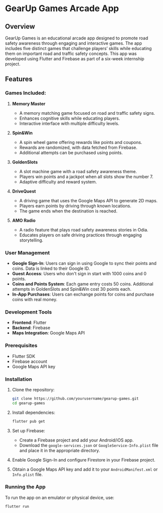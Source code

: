 # GearUp Games Arcade App

## Overview
GearUp Games is an educational arcade app designed to promote road safety awareness through engaging and interactive games. The app includes five distinct games that challenge players’ skills while educating them on important road and traffic safety concepts. This app was developed using Flutter and Firebase as part of a six-week internship project.

## Features
### Games Included:
1. **Memory Master**
   - A memory matching game focused on road and traffic safety signs.
   - Enhances cognitive skills while educating players.
   - Interactive interface with multiple difficulty levels.

2. **Spin&Win**
   - A spin wheel game offering rewards like points and coupons.
   - Rewards are randomized, with data fetched from Firebase.
   - Additional attempts can be purchased using points.

3. **GoldenSlots**
   - A slot machine game with a road safety awareness theme.
   - Players win points and a jackpot when all slots show the number 7.
   - Adaptive difficulty and reward system.

4. **DriveQuest**
   - A driving game that uses the Google Maps API to generate 2D maps.
   - Players earn points by driving through known locations.
   - The game ends when the destination is reached.

5. **AMO Radio**
   - A radio feature that plays road safety awareness stories in Odia.
   - Educates players on safe driving practices through engaging storytelling.

### User Management
- **Google Sign-In**: Users can sign in using Google to sync their points and coins. Data is linked to their Google ID.
- **Guest Access**: Users who don't sign in start with 1000 coins and 0 points.
- **Coins and Points System**: Each game entry costs 50 coins. Additional attempts in GoldenSlots and Spin&Win cost 30 points each.
- **In-App Purchases**: Users can exchange points for coins and purchase coins with real money.

### Development Tools
- **Frontend**: Flutter
- **Backend**: Firebase
- **Maps Integration**: Google Maps API


### Prerequisites
- Flutter SDK
- Firebase account
- Google Maps API key

### Installation

1. Clone the repository:
    ```bash
    git clone https://github.com/yourusername/gearup-games.git
    cd gearup-games
    ```

2. Install dependencies:
    ```bash
    flutter pub get
    ```

3. Set up Firebase:
    - Create a Firebase project and add your Android/iOS app.
    - Download the `google-services.json` or `GoogleService-Info.plist` file and place it in the appropriate directory.

4. Enable Google Sign-In and configure Firestore in your Firebase project.

5. Obtain a Google Maps API key and add it to your `AndroidManifest.xml` or `Info.plist` file.

### Running the App
To run the app on an emulator or physical device, use:
```bash
flutter run
```
